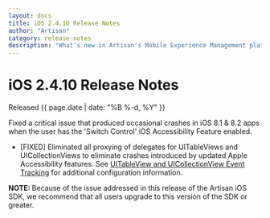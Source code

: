 ```yaml
---
layout: docs
title: iOS 2.4.10 Release Notes
author: "Artisan"
category: release-notes
description: "What's new in Artisan's Mobile Experience Management platform."
---
```

# iOS 2.4.10 Release Notes

Released {{ page.date | date: "%B %-d, %Y" }}

Fixed a critical issue that produced occasional crashes in iOS 8.1 & 8.2 apps when the user has the 'Switch Control' iOS Accessibility Feature enabled.  

* [FIXED] Eliminated all proxying of delegates for UITableViews and UICollectionViews to eliminate crashes introduced by updated Apple Accessibility features.  See <a href="/dev/ios/event-tracking/#table-and-collection-view">UITableView and UICollectionView Event Tracking</a> for additional configuration information.

<div class="note note-important">
<p><strong>NOTE: </strong>Because of the issue addressed in this release of the Artisan iOS SDK, we recommend that all users upgrade to this version of the SDK or greater.</p>
</div>

